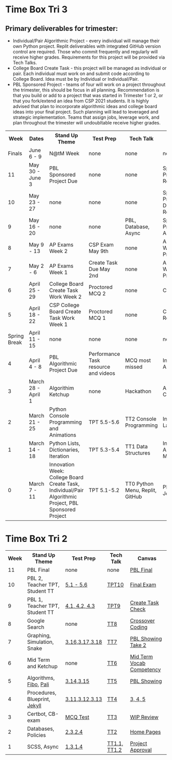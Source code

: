 # Time Box Tri 3
## Primary deliverables for trimester:
* Individual/Pair Algorithmic Project - every individual will manage their own Python project.  Replit deliverables with integrated GitHub version control are required.  Those who commit frequently and regularly will receive higher grades.  Requirements for this project will be provided via Tech Talks.
* College Board Create Task - this project will be managed as individual or pair.  Each individual must work on and submit code according to College Board.  Idea must be by Individual or Individual/Pair.
* PBL Sponsored Project - teams of four will work on a project throughout the trimester, this should be focus in all planning.  Recommendation is that you build or add to a project that was started in Trimester 1 or 2, or that you fork/extend an idea from CSP 2021 students.   It is highly advised that plan to incorporate algorithmic ideas and college board ideas into your final project.  Such planning will lead to leveraged and strategic implementation.  Teams that assign jobs, leverage work, and plan throughout the trimester will undoubltable receive higher grades.

<table>
   <tr>
    <th>Week</th>
    <th>Dates</th>
    <th>Stand Up Theme</th>
    <th>Test Prep</th>
    <th>Tech Talk</th>
    <th>Canvas</th>
   </tr>
   
   <tr>
    <td>Finals</td>
    <td>June 6 - 9</td>
    <td>N@tM Week</td>
    <td>none</td>
    <td>none</td>
    <td>none</td>
   </tr>
   
   <tr>
    <td>11</td>
    <td>May 30 - June 3</td>
    <td>PBL Sponsored Project Due</td>
    <td>none</td>
    <td>none</td>
    <td>Sponsored Project Final Review</td>
   </tr>
   
   <tr>
    <td>10</td>
    <td>May 23 - 27</td>
    <td>none</td>
    <td>none</td>
    <td>none</td>
    <td>Sponsored Project Deployment Review</td>
   </tr>
   
   <tr>
    <td>9</td>
    <td>May 16 - 20</td>
    <td>none</td>
    <td>none</td>
    <td>PBL, Database, Async</td>
    <td>Sponsored Project Feature Acceptance</td>
   </tr>
   
   <tr>
    <td>8</td>
    <td>May 9 - 13</td>
    <td>AP Exams Week 2</td>
    <td>CSP Exam May 9th</td>
    <td>none</td>
    <td>AP Study Week/Sponsored Project Coding</td>
   </tr>
   
   <tr>
    <td>7</td>
    <td>May 2 - 6</td>
    <td>AP Exams Week 1</td>
    <td>Create Task Due May 2nd</td>
    <td>none</td>
    <td>AP Study Week/Sponsored Project Coding</td>
   </tr>
   
   <tr>
    <td>6</td>
    <td>April 25 - 29</td>
    <td>College Board Create Task Work Week 2</td>
    <td>Proctored MCQ 2</td>
    <td>none</td>
    <td>CB Live review</td>
   </tr>
   
   <tr>
    <td>5</td>
    <td>April 18 - 22</td>
    <td>CSP College Board Create Task Work Week 1</td>
    <td>Proctored MCQ 1</td>
    <td>none</td>
    <td>CB Video Take 1 Review</td>
   </tr>
   
   <tr>
    <td>Spring Break</td>
    <td>April 11 - 15</td>
    <td>none</td>
    <td>none</td>
    <td>none</td>
    <td>none</td>
   </tr>
   
   <tr>
    <td>4</td>
    <td>April 4 - 8</td>
    <td>PBL Algorithmic Project Due</td>
    <td>Performance Task resource and videos</td>
    <td>MCQ most missed</td>
    <td>Individual Algorithmic Final</td>
   </tr>
   
   <tr>
    <td>3</td>
    <td>March 28 - April 1</td>
    <td>Algorithim Ketchup</td>
    <td>none</td>
    <td>Hackathon</td>
    <td>Algorithmic Cross Over</td>
   </tr>

   <tr>
    <td>2</td>
    <td>March 21 - 25</td>
    <td>Python Console Programming and Animations</td>
    <td>TPT 5.5-5.6</td>
    <td>TT2 Console Programming</td>
    <td>Individual 3 Mini Labs</td>
   </tr>
   
   <tr>
    <td>1</td>
    <td>March 14 - 18</td>
    <td>Python Lists, Dictionaries, Iteration</td>
    <td>TPT 5.3-5.4</td>
    <td>TT1 Data Structures</td>
    <td>Individual Algorithmic Menu</td>
   </tr>
   
   <tr>
    <td>0</td>
    <td>March 7 - 11</td>
    <td>Innovation Week: College Board Create Task, Individual/Pair Algorithmic Project, PBL Sponsored Project</td>
    <td>TPT 5.1-5.2</td>
    <td>TT0 Python Menu, Replit, GitHub</td>
    <td>Plans, Team, Jobs</td>
   </tr>
</table>

# Time Box Tri 2
<table>
   <tr>
    <th>Week</th>
    <th>Stand Up Theme</th>
    <th>Test Prep</th>
    <th>Tech Talk</th>
    <th>Canvas</th>
   </tr>

   <tr>
    <td>11</td>
    <td>PBL Final</td>
    <td>none</td>
    <td>none</td>
    <td><a href="https://poway.instructure.com/courses/112435/assignments/2017407">PBL Final</a></td>
   </tr>
   
   <tr>
    <td>10</td>
    <td>PBL 2, Teacher TPT, Student TT</td>
    <td><a href="https://apclassroom.collegeboard.org/103/home?unit=5">5.1 - 5.6</a></td>
    <td><a href="https://github.com/nighthawkcoders/nighthawk_csp/wiki/Tri-2-TPT-10----Going-Beyond-CB">TPT10</a></td>
    <td><a href="https://poway.instructure.com/courses/112435/assignments/2017406">Final Exam</a></td>
   </tr>
   
   <tr>
    <td>9</td>
    <td>PBL 1, Teacher TPT, Student TT</td>
    <td><a href="https://apclassroom.collegeboard.org/103/home?unit=4">4.1, 4.2, 4.3</a></td>
    <td><a href="https://github.com/nighthawkcoders/nighthawk_csp/wiki/Tri-2-TPT-9---Computing-Systems-and-Networks">TPT9</a></td>
    <td><a href="https://poway.instructure.com/courses/112435/assignments/2017405">Create Task Check</a></td>
   </tr>
   
   <tr>
    <td>8</td>
    <td>Google Search</td>
    <td>none</td>
    <td><a href="https://github.com/nighthawkcoders/nighthawk_csp/wiki/Tri-2:-Tech-Talk-8-Google-Search">TT8</a></td>
    <td><a href="https://poway.instructure.com/courses/112435/assignments/2013668">Crossover Coding</a></td>
   </tr>
   
   <tr>
    <td>7</td>
    <td>Graphing, Simulation, Snake</td>
    <td><a href="https://apclassroom.collegeboard.org/103/home?unit=3">3.16,3.17,3.18</a></td>
    <td><a href="https://github.com/nighthawkcoders/nighthawk_csp/wiki/Tri-2:-TT7-Graphing,-Simulations,-Snake">TT7</a></td>
    <td><a href="https://poway.instructure.com/courses/112435/assignments/1967730">PBL Showing Take 2</a></td>
   </tr>
      
   <tr>
    <td>6</td>
    <td>Mid Term and Ketchup</td>
    <td>none</td>
    <td><a href="https://github.com/nighthawkcoders/nighthawk_csp/wiki/Tri-2:-TT6-Vocab-Competency">TT6</a></td>
    <td><a href="https://poway.instructure.com/courses/112435/assignments/1995361">Mid Term Vocab Competency</a></td>
   </tr>
   <tr>
    <td>5</td>
    <td>Algorithms, <a href="https://csp.nighthawkcodingsociety.com/algorithm/fibonacci/">Fibo</a>, <a href="https://csp.nighthawkcodingsociety.com/algorithm/palindrome/">Pali</a></td>
    <td><a href="https://apclassroom.collegeboard.org/103/home?unit=3">3.14,3.15</a></td>
    <td><a href="https://github.com/nighthawkcoders/nighthawk_csp/wiki/Tri-2:-TT5---Algorithms">TT5</a></td>
    <td><a href="https://poway.instructure.com/courses/112435/assignments/1967730">PBL Showing</a></td>
   </tr>
   <tr>
    <td>4</td>
    <td>Procedures, Blueprint, <a href="https://github.com/nighthawkcoders/nighthawk_csp/wiki/GitHub-Pages-and-Jekyll">Jekyll</a></td>
    <td><a href="https://apclassroom.collegeboard.org/103/home?unit=3">3.11,3.12,3.13</a></td>
    <td><a href="https://github.com/nighthawkcoders/nighthawk_csp/wiki/Tri-2:-TT4-Binary-Search,-Calling-Procedures,-and-Developing-Procedures">TT4</a></td>
    <td><a href="https://poway.instructure.com/courses/112435/assignments/1956804">3, 4, 5</a></td>
  </tr>
  <tr>
    <td>3</td>
    <td>Certbot, CB-exam</td>
    <td><a href="https://apclassroom.collegeboard.org/103/assignments?quizId=4323650&status=assigned">MCQ Test</a></td>
    <td><a href="https://github.com/nighthawkcoders/nighthawk_csp/wiki/Tri-2:-TT3---Deployment---Subdomains-and-Certbot">TT3</a></td>
    <td><a href="https://poway.instructure.com/courses/112435/assignments/1943626">WIP Review</a></td>
  </tr>
  <tr>
    <td>2</td>
    <td>Databases, Policies</td>
    <td><a href="https://apclassroom.collegeboard.org/103/home?unit=2">2.3,2.4</a></td>
    <td><a href="https://github.com/nighthawkcoders/nighthawk_csp/wiki/Tri-2:-TT2-SQLite-Database-Intro">TT2</a></td>
    <td><a href="https://poway.instructure.com/courses/112435/assignments/1943619">Home Pages</a></td>
  </tr>
  <tr>
    <td>1</td>
    <td>SCSS, Async</td>
    <td><a href="https://apclassroom.collegeboard.org/103/home?unit=1">1.3,1.4</a></td>
    <td><a href="https://github.com/nighthawkcoders/nighthawk_csp/wiki/Tri-2:-TT1.1---Organizing--Bootstrap-Files,-Templates-layouts,-and-Sassy">TT1.1, </a><a href="https://github.com/nighthawkcoders/nighthawk_csp/wiki/Tri-2:-TT1.2---Accessing-data-Asynchronously">TT1.2</a></td>
    <td><a href="https://poway.instructure.com/courses/112435/assignments/1943423">Project Approval</a></td>
  </tr>
</table>
